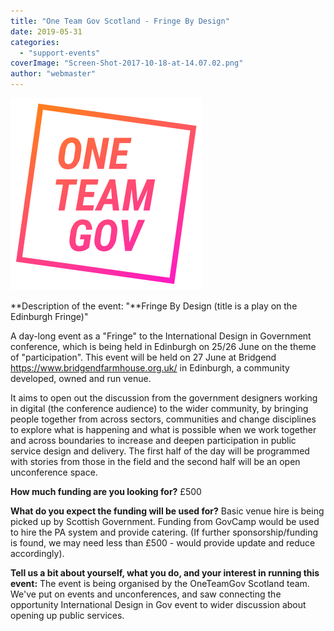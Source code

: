 ```yaml
---
title: "One Team Gov Scotland - Fringe By Design"
date: 2019-05-31
categories: 
  - "support-events"
coverImage: "Screen-Shot-2017-10-18-at-14.07.02.png"
author: "webmaster"
---
```


[![OneTeamGov logo](images/Screen-Shot-2017-10-18-at-14.07.02.png)](https://www.ukgovcamp.com/wp-content/uploads/2017/10/Screen-Shot-2017-10-18-at-14.07.02.png)

**Description of the event: "**Fringe By Design (title is a play on the Edinburgh Fringe)"

A day-long event as a "Fringe" to the International Design in Government conference, which is being held in Edinburgh on 25/26 June on the theme of "participation". This event will be held on 27 June at Bridgend https://www.bridgendfarmhouse.org.uk/ in Edinburgh, a community developed, owned and run venue.

It aims to open out the discussion from the government designers working in digital (the conference audience) to the wider community, by bringing people together from across sectors, communities and change disciplines to explore what is happening and what is possible when we work together and across boundaries to increase and deepen participation in public service design and delivery. The first half of the day will be programmed with stories from those in the field and the second half will be an open unconference space.

**How much funding are you looking for?** £500

**What do you expect the funding will be used for?** Basic venue hire is being picked up by Scottish Government. Funding from GovCamp would be used to hire the PA system and provide catering. (If further sponsorship/funding is found, we may need less than £500 - would provide update and reduce accordingly).

**Tell us a bit about yourself, what you do, and your interest in running this event:** The event is being organised by the OneTeamGov Scotland team. We've put on events and unconferences, and saw connecting the opportunity International Design in Gov event to wider discussion about opening up public services.
